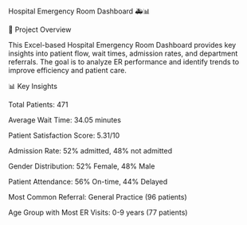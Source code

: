 Hospital Emergency Room Dashboard 🚑📊

📌 Project Overview

This Excel-based Hospital Emergency Room Dashboard provides key insights into patient flow, wait times, admission rates, and department referrals. The goal is to analyze ER performance and identify trends to improve efficiency and patient care.

📊 Key Insights

Total Patients: 471

Average Wait Time: 34.05 minutes

Patient Satisfaction Score: 5.31/10

Admission Rate: 52% admitted, 48% not admitted

Gender Distribution: 52% Female, 48% Male

Patient Attendance: 56% On-time, 44% Delayed

Most Common Referral: General Practice (96 patients)

Age Group with Most ER Visits: 0-9 years (77 patients)

